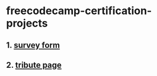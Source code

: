 # freecodecamp-certification-projects
## 1. [survey form](https://survey-form-big-bang-theory.netlify.app/)
## 2. [tribute page](https://tribute-page-cheems-bonk.netlify.app/)
